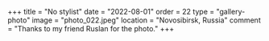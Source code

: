 +++
title = "No stylist"
date = "2022-08-01"
order = 22
type = "gallery-photo"
image = "photo_022.jpeg"
location = "Novosibirsk, Russia"
comment = "Thanks to my friend Ruslan for the photo."
+++